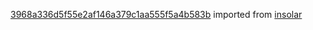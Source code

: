 [3968a336d5f55e2af146a379c1aa555f5a4b583b](https://github.com/insolar/insolar/commit/3968a336d5f55e2af146a379c1aa555f5a4b583b) imported from [insolar](https://github.com/insolar/insolar)
